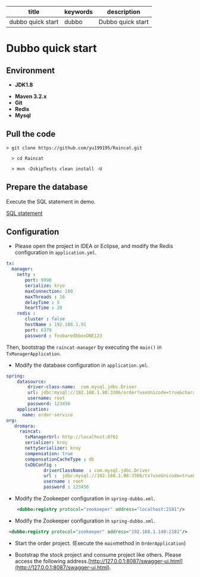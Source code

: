 | title             | keywords | description       |
| ----------------- | -------- | ----------------- |
| dubbo quick start | dubbo    | Dubbo quick start |

# Dubbo quick start

## Environment 

* **JDK1.8**

- **Maven 3.2.x**
- **Git**
- **Redis**
- **Mysql**

## Pull the code

```shell
> git clone https://github.com/yu199195/Raincat.git

  > cd Raincat

  > mvn -DskipTests clean install -U
```

## Prepare the database

Execute the SQL statement in demo.

[SQL statement](https://github.com/yu199195/Raincat/tree/master/raincat-sample/raincat-dubbo-sample/sql)

## Configuration

* Please open the project in IDEA or Eclipse, and modify the Redis configuration in `application.yml`.

```yml
tx:
  manager:
    netty :
       port: 9998
       serialize: kryo
       maxConnection: 100
       maxThreads : 16
       delayTime : 5
       heartTime : 20
    redis :
       cluster : false
       hostName : 192.168.1.91
       port: 6379
       password : foobaredbbexONE123
```

Then, bootstrap the `raincat-manager` by executing the `main()` in `TxManagerApplication`. 

* Modify the database configuration in `application.yml`.

```yml
spring:
    datasource:
        driver-class-name:  com.mysql.jdbc.Driver
        url: jdbc:mysql://192.168.1.98:3306/order?useUnicode=true&characterEncoding=utf8
        username: root
        password: 123456
    application:
      name: order-service
org:
   dromara:
     raincat:
       txManagerUrl: http://localhost:8761
       serializer: kroy
       nettySerializer: kroy
       compensation: true
       compensationCacheType : db
       txDbConfig :
              driverClassName  : com.mysql.jdbc.Driver
              url :  jdbc:mysql://192.168.1.98:3306/tx?useUnicode=true&amp;characterEncoding=utf8
              username : root
              password : 123456

```

* Modify the Zookeeper configuration in `spring-dubbo.xml`.

```xml
    <dubbo:registry protocol="zookeeper" address="localhost:2181"/>

```

* Modify the Zookeeper configuration in `spring-dubbo.xml`.

```xml
 <dubbo:registry protocol="zookeeper" address="192.168.1.148:2181"/>
```

* Start the order project. (Execute the `main`method in `OrderApplication`) 

* Bootstrap the stock project and consume project like others. Please access the following address.[http://127.0.0.1:8087/swagger-ui.html](http://127.0.0.1:8087/swagger-ui.html).

